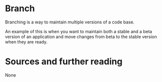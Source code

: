 # Branch

Branching is a way to maintain multiple versions of a code base.

An example of this is when you want to maintain both a stable and a beta version of an application and move changes from beta to the stable version when they are ready.


# Sources and further reading

None

